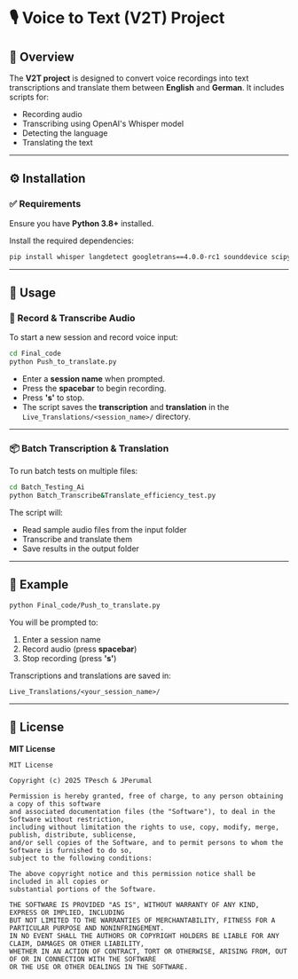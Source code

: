 # 🎙️ Voice to Text (V2T) Project

## 📌 Overview

The **V2T project** is designed to convert voice recordings into text transcriptions and translate them between **English** and **German**. It includes scripts for:
- Recording audio
- Transcribing using OpenAI's Whisper model
- Detecting the language
- Translating the text

---

## ⚙️ Installation

### ✅ Requirements

Ensure you have **Python 3.8+** installed.

Install the required dependencies:

```bash
pip install whisper langdetect googletrans==4.0.0-rc1 sounddevice scipy keyboard numpy
```
---

## 🚀 Usage

### 🎤 Record & Transcribe Audio

To start a new session and record voice input:

```bash
cd Final_code
python Push_to_translate.py
```

- Enter a **session name** when prompted.
- Press the **spacebar** to begin recording.
- Press **'s'** to stop.
- The script saves the **transcription** and **translation** in the `Live_Translations/<session_name>/` directory.

---

### 📦 Batch Transcription & Translation

To run batch tests on multiple files:

```bash
cd Batch_Testing_Ai
python Batch_Transcribe&Translate_efficiency_test.py
```

The script will:
- Read sample audio files from the input folder
- Transcribe and translate them
- Save results in the output folder

---

## 📌 Example

```bash
python Final_code/Push_to_translate.py
```

You will be prompted to:
1. Enter a session name  
2. Record audio (press **spacebar**)  
3. Stop recording (press **'s'**)  

Transcriptions and translations are saved in:

```
Live_Translations/<your_session_name>/
```

---

## 📄 License

**MIT License**

```
MIT License

Copyright (c) 2025 TPesch & JPerumal

Permission is hereby granted, free of charge, to any person obtaining a copy of this software 
and associated documentation files (the "Software"), to deal in the Software without restriction, 
including without limitation the rights to use, copy, modify, merge, publish, distribute, sublicense, 
and/or sell copies of the Software, and to permit persons to whom the Software is furnished to do so, 
subject to the following conditions:

The above copyright notice and this permission notice shall be included in all copies or 
substantial portions of the Software.

THE SOFTWARE IS PROVIDED "AS IS", WITHOUT WARRANTY OF ANY KIND, EXPRESS OR IMPLIED, INCLUDING 
BUT NOT LIMITED TO THE WARRANTIES OF MERCHANTABILITY, FITNESS FOR A PARTICULAR PURPOSE AND NONINFRINGEMENT. 
IN NO EVENT SHALL THE AUTHORS OR COPYRIGHT HOLDERS BE LIABLE FOR ANY CLAIM, DAMAGES OR OTHER LIABILITY, 
WHETHER IN AN ACTION OF CONTRACT, TORT OR OTHERWISE, ARISING FROM, OUT OF OR IN CONNECTION WITH THE SOFTWARE 
OR THE USE OR OTHER DEALINGS IN THE SOFTWARE.
```
